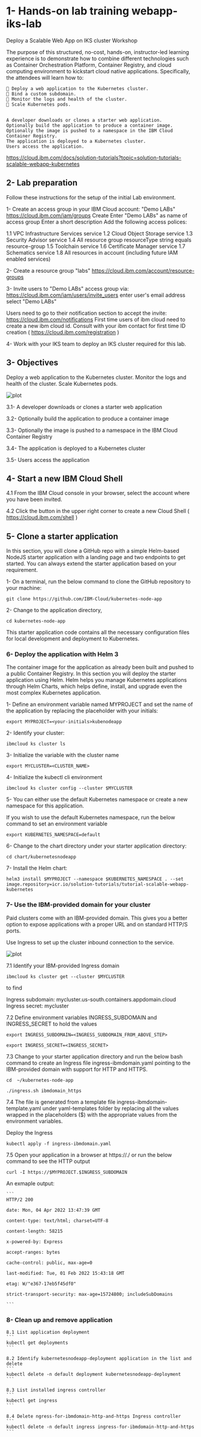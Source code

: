 # 1- Hands-on lab training webapp-iks-lab

Deploy a Scalable Web App on IKS cluster Workshop 

The purpose of this structured, no-cost, hands-on, instructor-led learning 
experience is to demonstrate how to combine different technologies such 
as Container Orchestration Platform, Container Registry, and cloud 
computing environment to kickstart cloud native applications. Specifically, 
the attendees will learn how to: 

     Deploy a web application to the Kubernetes cluster.
     Bind a custom subdomain.
     Monitor the logs and health of the cluster.
     Scale Kubernetes pods.


    A developer downloads or clones a starter web application.
    Optionally build the application to produce a container image.
    Optionally the image is pushed to a namespace in the IBM Cloud Container Registry.
    The application is deployed to a Kubernetes cluster.
    Users access the application.

https://cloud.ibm.com/docs/solution-tutorials?topic=solution-tutorials-scalable-webapp-kubernetes

## 2- Lab preparation
Follow these instructions for the setup of the initial Lab environment.

1- Create an access group in your IBM Cloud account: "Demo LABs"
https://cloud.ibm.com/iam/groups
Create
Enter "Demo LABs" as name of access group
Enter a short description
Add the following access polices:
	
1.1 VPC Infrastructure Services service
1.2 Cloud Object Storage service
1.3 Security Advisor service
1.4 All resource group
    resourceType string equals resource-group
1.5 Toolchain service
1.6 Certificate Manager service
1.7 Schematics service
1.8 All resources in account (including future IAM enabled services)

2- Create a resource group "labs"
https://cloud.ibm.com/account/resource-groups

3- Invite users to "Demo LABs" access group via:
https://cloud.ibm.com/iam/users/invite_users
enter user's email address
select "Demo LABs"

Users need to go to their notification section to accept the invite:
https://cloud.ibm.com/notifications
First time users of ibm cloud need to create a new ibm cloud id. Consult with your ibm contact for first time ID creation ( https://cloud.ibm.com/registration ) 

4- Work with your IKS team to deploy an IKS cluster required for this lab.

## 3- Objectives

Deploy a web application to the Kubernetes cluster.
Monitor the logs and health of the cluster.
Scale Kubernetes pods.


![plot](https://github.com/bkoohi/webapp-iks-lab/blob/main/images/Screen%20Shot%202022-04-01%20at%2011.49.40%20AM.png)

3.1- A developer downloads or clones a starter web application

3.2- Optionally build the application to produce a container image

3.3- Optionally the image is pushed to a namespace in the IBM Cloud Container Registry

3.4- The application is deployed to a Kubernetes cluster

3.5- Users access the application


## 4- Start a new IBM Cloud Shell
4.1 From the IBM Cloud console in your browser, select the account where you have been invited.

4.2 Click the button in the upper right corner to create a new Cloud Shell ( https://cloud.ibm.com/shell )


## 5- Clone a starter application

In this section, you will clone a GitHub repo with a simple Helm-based NodeJS starter application with a landing page and two endpoints to get started. You can always extend the starter application based on your requirement.

1- On a terminal, run the below command to clone the GitHub repository to your machine:

```
git clone https://github.com/IBM-Cloud/kubernetes-node-app
```
2- Change to the application directory,
```
cd kubernetes-node-app
```
This starter application code contains all the necessary configuration files for local development and deployment to Kubernetes.


### 6- Deploy the application with Helm 3
The container image for the application as already been built and pushed to a public Container Registry. In this section you will deploy the starter application using Helm. Helm helps you manage Kubernetes applications through Helm Charts, which helps define, install, and upgrade even the most complex Kubernetes application.

1- Define an environment variable named MYPROJECT and set the name of the application by replacing the placeholder with your initials:
```
export MYPROJECT=<your-initials>kubenodeapp
```
2- Identify your cluster:
```
ibmcloud ks cluster ls
```

3- Initialize the variable with the cluster name

```
export MYCLUSTER=<CLUSTER_NAME>
```

4- Initialize the kubectl cli environment
```
ibmcloud ks cluster config --cluster $MYCLUSTER
```

5- You can either use the default Kubernetes namespace or create a new namespace for this application.

If you wish to use the default Kubernetes namespace, run the below command to set an environment variable
```
export KUBERNETES_NAMESPACE=default
```

6- Change to the chart directory under your starter application directory:
```
cd chart/kubernetesnodeapp
```

7- Install the Helm chart:
```
helm3 install $MYPROJECT --namespace $KUBERNETES_NAMESPACE . --set image.repository=icr.io/solution-tutorials/tutorial-scalable-webapp-kubernetes
```
### 7-  Use the IBM-provided domain for your cluster
Paid clusters come with an IBM-provided domain. This gives you a better option to expose applications with a proper URL and on standard HTTP/S ports.

Use Ingress to set up the cluster inbound connection to the service.

![plot](https://cloud.ibm.com/docs-content/v1/content/d7719795b28ea8f7b7514e07e872e2cc3e8e9c6f/solution-tutorials/images/solution2/Ingress.png)

7.1 Identify your IBM-provided Ingress domain
```
ibmcloud ks cluster get --cluster $MYCLUSTER
```
to find

Ingress subdomain: mycluster.us-south.containers.appdomain.cloud
Ingress secret:    mycluster

7.2 Define environment variables INGRESS_SUBDOMAIN and INGRESS_SECRET to hold the values
```
export INGRESS_SUBDOMAIN=<INGRESS_SUBDOMAIN_FROM_ABOVE_STEP>
```
```
export INGRESS_SECRET=<INGRESS_SECRET>
```
7.3 Change to your starter application directory and run the below bash command to create an Ingress file ingress-ibmdomain.yaml pointing to the IBM-provided domain with support for HTTP and HTTPS.
```
cd  ~/kubernetes-node-app
```
```
./ingress.sh ibmdomain_https
```
7.4 The file is generated from a template file ingress-ibmdomain-template.yaml under yaml-templates folder by replacing all the values wrapped in the placeholders ($) with the appropriate values from the environment variables.

Deploy the Ingress
```
kubectl apply -f ingress-ibmdomain.yaml
```
7.5 Open your application in a browser at https://<nameofproject>.<ingress-sub-domain>/ or run the below command to see the HTTP output
```
curl -I https://$MYPROJECT.$INGRESS_SUBDOMAIN
```
An exmaple output:
	
	```
	HTTP/2 200
	
	date: Mon, 04 Apr 2022 13:47:39 GMT
	
	content-type: text/html; charset=UTF-8
	
	content-length: 58215
	
	x-powered-by: Express
	
	accept-ranges: bytes
	
	cache-control: public, max-age=0
	
	last-modified: Tue, 01 Feb 2022 15:43:18 GMT
	
	etag: W/"e367-17eb5f45df0"
	
	strict-transport-security: max-age=15724800; includeSubDomains
	
	```
### 8-  Clean up and remove application
	
	8.1 List application deployment
	```
	kubectl get deployments
	```
	
	8.2 Identify kubernetesnodeapp-deployment application in the list and delete
	```
	kubectl delete -n default deployment kubernetesnodeapp-deployment
	```
	
	8.3 List installed ingress controller 
	```
	kubectl get ingress
	```
	
	8.4 Delete ngress-for-ibmdomain-http-and-https Ingress controller 
	```
	kubectl delete -n default ingress ingress-for-ibmdomain-http-and-https
	```
	
